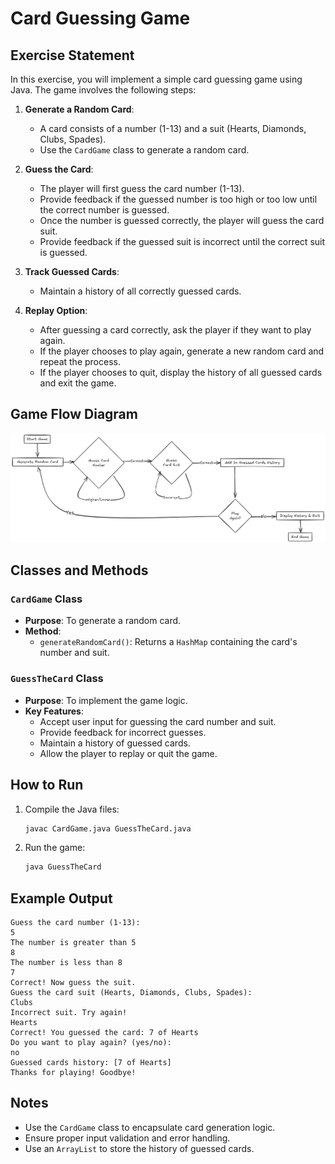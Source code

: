 # Card Guessing Game

## Exercise Statement

In this exercise, you will implement a simple card guessing game using Java. The game involves the following steps:

1. **Generate a Random Card**:
   - A card consists of a number (1-13) and a suit (Hearts, Diamonds, Clubs, Spades).
   - Use the `CardGame` class to generate a random card.

2. **Guess the Card**:
   - The player will first guess the card number (1-13).
   - Provide feedback if the guessed number is too high or too low until the correct number is guessed.
   - Once the number is guessed correctly, the player will guess the card suit.
   - Provide feedback if the guessed suit is incorrect until the correct suit is guessed.

3. **Track Guessed Cards**:
   - Maintain a history of all correctly guessed cards.

4. **Replay Option**:
   - After guessing a card correctly, ask the player if they want to play again.
   - If the player chooses to play again, generate a new random card and repeat the process.
   - If the player chooses to quit, display the history of all guessed cards and exit the game.

## Game Flow Diagram

![Card Guessing Game Flow](guess_card_game_flow.png)


## Classes and Methods

### `CardGame` Class
- **Purpose**: To generate a random card.
- **Method**:
  - `generateRandomCard()`: Returns a `HashMap` containing the card's number and suit.

### `GuessTheCard` Class
- **Purpose**: To implement the game logic.
- **Key Features**:
  - Accept user input for guessing the card number and suit.
  - Provide feedback for incorrect guesses.
  - Maintain a history of guessed cards.
  - Allow the player to replay or quit the game.

## How to Run
1. Compile the Java files:
   ```bash
   javac CardGame.java GuessTheCard.java
   ```
2. Run the game:
   ```bash
   java GuessTheCard
   ```

## Example Output
```
Guess the card number (1-13): 
5
The number is greater than 5
8
The number is less than 8
7
Correct! Now guess the suit.
Guess the card suit (Hearts, Diamonds, Clubs, Spades): 
Clubs
Incorrect suit. Try again!
Hearts
Correct! You guessed the card: 7 of Hearts
Do you want to play again? (yes/no): 
no
Guessed cards history: [7 of Hearts]
Thanks for playing! Goodbye!
```

## Notes
- Use the `CardGame` class to encapsulate card generation logic.
- Ensure proper input validation and error handling.
- Use an `ArrayList` to store the history of guessed cards.
